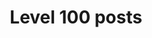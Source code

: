---
layout: category
title: Level 100 posts
category_name: level-100
permalink: "/level-100"
description: >
  Level 100 posts act as a detailed glossary of terms allowing
  people to get to grips with terminology immediately, and linking
  key concepts together.
---